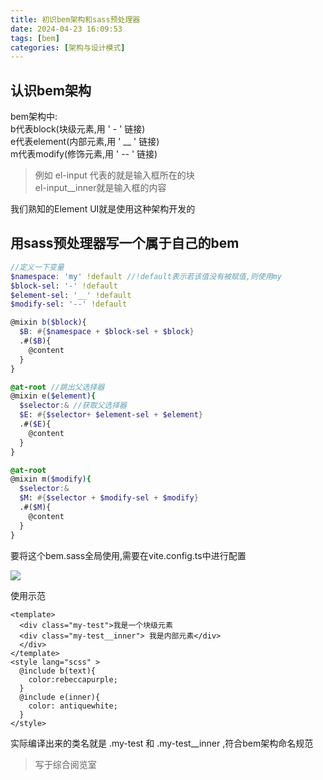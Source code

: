 ```yaml
---
title: 初识bem架构和sass预处理器
date: 2024-04-23 16:09:53
tags: [bem]
categories: [架构与设计模式]
---
```

## 认识bem架构
bem架构中:  
b代表block(块级元素,用 ' - ' 链接)  
e代表element(内部元素,用 ' __ ' 链接)  
m代表modify(修饰元素,用 ' -- ' 链接)

<!--more-->

>例如 el-input 代表的就是输入框所在的块  
>el-input__inner就是输入框的内容   

我们熟知的Element UI就是使用这种架构开发的

## 用sass预处理器写一个属于自己的bem

```scss
//定义一下变量
$namespace: 'my' !default //!default表示若该值没有被赋值,则使用my
$block-sel: '-' !default
$element-sel: '__' !default
$modify-sel: '--' !default

@mixin b($block){
  $B: #{$namespace + $block-sel + $block}
  .#($B){
    @content 
  }
}

@at-root //跳出父选择器
@mixin e($element){
  $selector:& //获取父选择器
  $E: #{$selector+ $element-sel + $element}
  .#($E){
    @content
  }
}

@at-root 
@mixin m($modify){
  $selector:&
  $M: #{$selector + $modify-sel + $modify}
  .#($M){
    @content
  }
}
```
要将这个bem.sass全局使用,需要在vite.config.ts中进行配置

![](/assets/img/configsass.png)

使用示范
```vue
<template>
  <div class="my-test">我是一个块级元素
  <div class="my-test__inner"> 我是内部元素</div>
  </div>
</template>
<style lang="scss" >
  @include b(text){
    color:rebeccapurple;
  }
  @include e(inner){
    color: antiquewhite;
  }
</style>
```

实际编译出来的类名就是 .my-test 和 .my-test__inner ,符合bem架构命名规范  

>写于综合阅览室